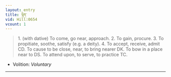 ```yaml
---
layout: entry
title: སྙེན་
vid: Hill:0654
vcount: 1
---
```

> 1\. (with dative) To come, go near, approach\. 2\. To gain, procure\. 3\. To propitiate, soothe, satisfy (e\.g\. a deity)\. 4\. To accept, receive, admit CD\. To cause to be close, near, to bring nearer DK\. To bow in a place near to DS\. To attend upon, to serve, to practice TC\.

* Volition: _Voluntary_

---

